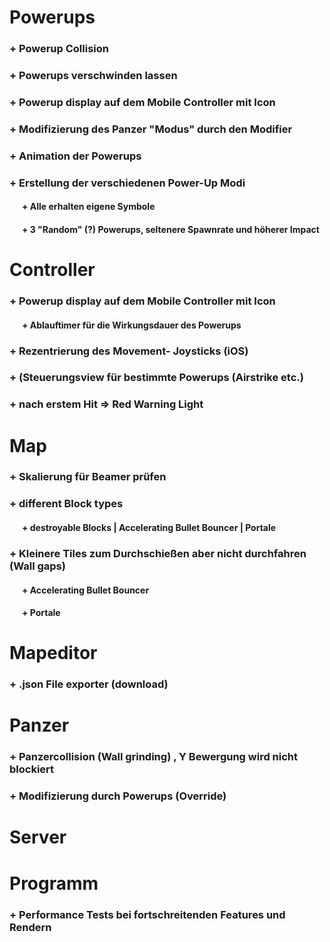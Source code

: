 
# Powerups
###  + Powerup Collision
###  + Powerups verschwinden lassen 
###  + Powerup display auf dem Mobile Controller mit Icon
###  + Modifizierung des Panzer "Modus" durch den Modifier
###  + Animation der Powerups
###  + Erstellung der verschiedenen Power-Up Modi
#### &nbsp;&nbsp;&nbsp;&nbsp;&nbsp;&nbsp;+ Alle erhalten eigene Symbole
#### &nbsp;&nbsp;&nbsp;&nbsp;&nbsp;&nbsp;+ 3 "Random" (?) Powerups, seltenere Spawnrate und höherer Impact

# Controller
### + Powerup display auf dem Mobile Controller mit Icon
#### &nbsp;&nbsp;&nbsp;&nbsp;&nbsp;&nbsp;+ Ablauftimer für die Wirkungsdauer des Powerups 
### + Rezentrierung des Movement- Joysticks (iOS)
### + (Steuerungsview für bestimmte Powerups (Airstrike etc.)
### + nach erstem Hit => Red Warning Light
# Map
### + Skalierung für Beamer prüfen
### + different Block types
#### &nbsp;&nbsp;&nbsp;&nbsp;&nbsp;&nbsp;+ destroyable Blocks | Accelerating Bullet Bouncer | Portale
### + Kleinere Tiles zum Durchschießen aber nicht durchfahren (Wall gaps)
#### &nbsp;&nbsp;&nbsp;&nbsp;&nbsp;&nbsp;+ Accelerating Bullet Bouncer
#### &nbsp;&nbsp;&nbsp;&nbsp;&nbsp;&nbsp;+ Portale

# Mapeditor
### + .json File exporter (download)


# Panzer
### + Panzercollision (Wall grinding) , Y Bewergung wird nicht blockiert
### + Modifizierung durch Powerups (Override)
# Server

# Programm
### + Performance Tests bei fortschreitenden Features und Rendern
